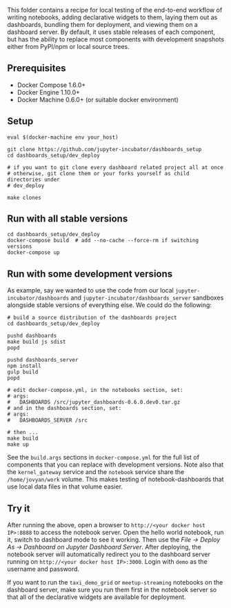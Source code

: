 This folder contains a recipe for local testing of the end-to-end workflow of writing notebooks, adding declarative widgets to them, laying them out as dashboards, bundling them for deployment, and viewing them on a dashboard server. By default, it uses stable releases of each component, but has the ability to replace most components with development snapshots either from PyPI/npm or local source trees.

## Prerequisites

* Docker Compose 1.6.0+
* Docker Engine 1.10.0+
* Docker Machine 0.6.0+ (or suitable docker environment)

## Setup

```
eval $(docker-machine env your_host)

git clone https://github.com/jupyter-incubator/dashboards_setup
cd dashboards_setup/dev_deploy

# if you want to git clone every dashboard related project all at once
# otherwise, git clone them or your forks yourself as child directories under
# dev_deploy

make clones
```

## Run with all stable versions

```
cd dashboards_setup/dev_deploy
docker-compose build  # add --no-cache --force-rm if switching versions
docker-compose up
```

## Run with some development versions

As example, say we wanted to use the code from our local `jupyter-incubator/dashboards` and `jupyter-incubator/dashboards_server` sandboxes alongside stable versions of everything else. We could do the following:

```
# build a source distribution of the dashboards project
cd dashboards_setup/dev_deploy

pushd dashboards
make build js sdist
popd

pushd dashboards_server
npm install
gulp build
popd

# edit docker-compose.yml, in the notebooks section, set:
# args:
#   DASHBOARDS /src/jupyter_dashboards-0.6.0.dev0.tar.gz
# and in the dashboards section, set:
# args:
#   DASHBOARDS_SERVER /src

# then ...
make build
make up
```

See the `build.args` sections in `docker-compose.yml` for the full list of components that you can replace with development versions. Note also that the `kernel_gateway` service and the `notebook` service share the `/home/jovyan/work` volume. This makes testing of notebook-dashboards that use local data files in that volume easier.

## Try it

After running the above, open a browser to `http://<your docker host IP>:8888` to access the notebook server. Open the hello world notebook, run it, switch to dashboard mode to see it working. Then use the *File &rarr; Deploy As &rarr; Dashboard on Jupyter Dashboard Server*. After deploying, the notebook server will automatically redirect you to the dashboard server running on `http://<your docker host IP>:3000`. Login with `demo` as the username and password.

If you want to run the `taxi_demo_grid` or `meetup-streaming` notebooks on the dashboard server, make sure you run them first in the notebook server so that all of the declarative widgets are available for deployment.
